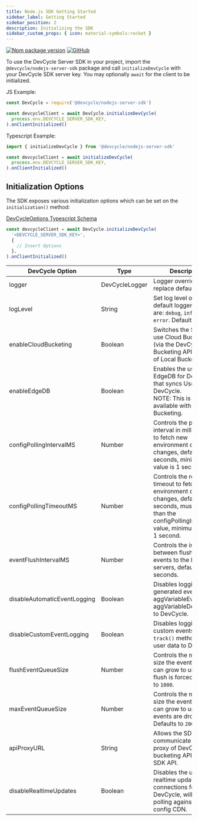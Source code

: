 ```yaml
---
title: Node.js SDK Getting Started
sidebar_label: Getting Started
sidebar_position: 2
description: Initializing the SDK
sidebar_custom_props: { icon: material-symbols:rocket }
---
```


[![Npm package version](https://badgen.net/npm/v/@devcycle/nodejs-server-sdk)](https://www.npmjs.com/package/@devcycle/nodejs-server-sdk)
[![GitHub](https://img.shields.io/github/stars/devcyclehq/js-sdks.svg?style=social&label=Star&maxAge=2592000)](https://github.com/devcyclehq/js-sdks)

[//]: # (wizard-initialize-start)

To use the DevCycle Server SDK in your project, import the `@devcycle/nodejs-server-sdk` package and
call `initializeDevCycle` with your DevCycle SDK server key. You may optionally `await` for the client
to be initialized.

JS Example:

```javascript
const DevCycle = require('@devcycle/nodejs-server-sdk')

const devcycleClient = await DevCycle.initializeDevCycle(
  process.env.DEVCYCLE_SERVER_SDK_KEY,
).onClientInitialized()
```
[//]: # (wizard-initialize-end)

Typescript Example:

```typescript
import { initializeDevCycle } from '@devcycle/nodejs-server-sdk'

const devcycleClient = await initializeDevCycle(
  process.env.DEVCYCLE_SERVER_SDK_KEY,
).onClientInitialized()
```

## Initialization Options

The SDK exposes various initialization options which can be set on the `initialization()` method:

[DevCycleOptions Typescript Schema](https://github.com/search?q=repo%3ADevCycleHQ%2Fjs-sdks+export+interface+DevCycleOptions+language%3ATypeScript+path%3A*types.ts&type=code)

```javascript
const devcycleClient = await DevCycle.initializeDevCycle(
  '<DEVCYCLE_SERVER_SDK_KEY>',
  {
    // Insert Options
  },
).onClientInitialized()
```

| DevCycle Option              | Type           | Description                                                                                                                                                                  |
| ---------------------------- | -------------- | ---------------------------------------------------------------------------------------------------------------------------------------------------------------------------- |
| logger                       | DevCycleLogger | Logger override to replace default logger                                                                                                                                    |
| logLevel                     | String         | Set log level of the default logger. Options are: `debug`, `info`, `warn`, `error`. Defaults to `info`.                                                                      |
| enableCloudBucketing         | Boolean        | Switches the SDK to use Cloud Bucketing (via the DevCycle Bucketing API) instead of Local Bucketing.                                                                         |
| enableEdgeDB                 | Boolean        | Enables the usage of EdgeDB for DevCycle that syncs User Data to DevCycle. <br />NOTE: This is only available with Cloud Bucketing.                                          |
| configPollingIntervalMS      | Number         | Controls the polling interval in milliseconds to fetch new environment config changes, defaults to 10 seconds, minimum value is 1 second.                                    |
| configPollingTimeoutMS       | Number         | Controls the request timeout to fetch new environment config changes, defaults to 5 seconds, must be less than the configPollingIntervalMS value, minimum value is 1 second. |
| eventFlushIntervalMS         | Number         | Controls the interval between flushing events to the DevCycle servers, defaults to 30 seconds.                                                                               |
| disableAutomaticEventLogging | Boolean        | Disables logging of sdk generated events (e.g. aggVariableEvaluated, aggVariableDefaulted) to DevCycle.                                                                      |
| disableCustomEventLogging    | Boolean        | Disables logging of custom events, from `track()` method, and user data to DevCycle.                                                                                         |
| flushEventQueueSize          | Number         | Controls the maximum size the event queue can grow to until a flush is forced. Defaults to `1000`.                                                                           |
| maxEventQueueSize            | Number         | Controls the maximum size the event queue can grow to until events are dropped. Defaults to `2000`.                                                                          |
| apiProxyURL                  | String         | Allows the SDK to communicate with a proxy of DevCycle bucketing API / client SDK API.                                                                                       |
| disableRealtimeUpdates       | Boolean        | Disables the usage of realtime updates SSE connections for DevCycle, will revert to polling against the config CDN.                                                          |

